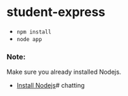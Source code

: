# student-express

- `npm install`
- `node app`

### Note:
Make sure you already installed Nodejs.

- [Install Nodejs](https://nodejs.org/en/download/)# chatting
